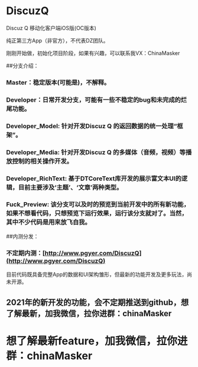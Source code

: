 # DiscuzQ

Discuz Q 移动化客户端iOS版(OC版本)

纯正第三方App（非官方），不代表DZ团队。

刚刚开始做，初始化项目阶段，如果有兴趣，可以联系我VX：ChinaMasker


##分支介绍：

### Master：稳定版本(可能是)，不解释。
### Developer：日常开发分支，可能有一些不稳定的bug和未完成的烂尾功能。
### Developer_Model: 针对开发Discuz Q 的返回数据的统一处理“框架”。
### Developer_Media: 针对开发Discuz Q 的多媒体（音频，视频）等播放控制的相关操作开发。
### Developer_RichText: 基于DTCoreText库开发的展示富文本UI的逻辑，目前主要涉及‘主题’、‘文章’两种类型。
### Fuck_Preview: 该分支可以及时的预览到当前开发中的所有新功能，如果不想看代码，只想预览下运行效果，运行该分支就对了。当然，其中不少代码是用来放飞自我。

##内测分发：

### 不定期内测：[http://www.pgyer.com/DiscuzQ](http://www.pgyer.com/DiscuzQ)

目前代码既具备完整App的数据和UI架构雏形，但最新的功能开发及更多玩法，尚未开源。

## 2021年的新开发的功能，会不定期推送到github，想了解最新，加我微信，拉你进群：chinaMasker

#  想了解最新feature，加我微信，拉你进群：chinaMasker
